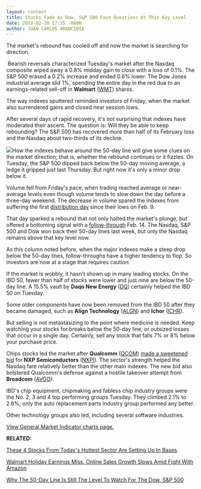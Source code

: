 ```yaml
---
layout: content
title: Stocks Fade As Dow, S&P 500 Face Questions At This Key Level
date: 2018-02-20 17:35 -0800
author: JUAN CARLOS ARANCIBIA
---
```






The market's rebound has cooled off and now the market is searching for direction.




 Bearish reversals characterized Tuesday's market after the Nasdaq composite wiped away a 0.8% midday gain to close with a loss of 0.1%. The S&P 500 erased a 0.2% increase and ended 0.6% lower. The Dow Jones industrial average slid 1%, spending the entire day in the red due to an earnings-related sell-off in **Walmart** ([WMT](https://research.investors.com/quote.aspx?symbol=WMT)) shares.


The way indexes sputtered reminded investors of Friday, when the market also surrendered gains and closed near session lows.


After several days of rapid recovery, it's not surprising that indexes have moderated their ascent. The question is: Will they be able to keep rebounding? The S&P 500 has recovered more than half of its February loss and the Nasdaq about two-thirds of its decline.


![](https://www.investors.com/wp-content/uploads/2018/02/MP022018-275x300.png)How the indexes behave around the 50-day line will give some clues on the market direction; that is, whether the rebound continues or it fizzles. On Tuesday, the S&P 500 dipped back below the 50-day moving average, a ledge it gripped just last Thursday. But right now it's only a minor drop below it.


Volume fell from Friday's pace, when trading reached average or near-average levels even though volume tends to slow down the day before a three-day weekend. The decrease in volume spared the indexes from suffering the first [distribution day](http://www.investors.com/ibd-university/market-timing/market-tops/) since their lows on Feb. 9.


That day sparked a rebound that not only halted the market's plunge, but offered a bottoming signal with a [follow-through](http://www.investors.com/ibd-university/market-timing/market-bottoms/) Feb. 14. The Nasdaq, S&P 500 and Dow won back their 50-day lines last week, but only the Nasdaq remains above that key level now.


As this column noted before, when the major indexes make a steep drop below the 50-day lines, follow-throughs have a higher tendency to flop. So investors are now at a stage that requires caution.


If the market is wobbly, it hasn't shown up in many leading stocks. On the IBD 50, fewer than half of stocks were lower and just nine are below the 50-day line. A 15.5% vault by **Daqo New Energy** ([DQ](https://research.investors.com/quote.aspx?symbol=DQ)) certainly helped the IBD 50 on Tuesday.


Some older components have now been removed from the IBD 50 after they became damaged, such as **Align Technology** ([ALGN](https://research.investors.com/quote.aspx?symbol=ALGN)) and **Ichor** ([ICHR](https://research.investors.com/quote.aspx?symbol=ICHR)).


But selling is not metastasizing to the point where medicine is needed. Keep watching your stocks for breaks below the 50-day line, or outsized losses that occur in a single day. Certainly, sell any stock that falls 7% or 8% below your purchase price.


Chips stocks led the market after **Qualcomm** ([QCOM](https://research.investors.com/quote.aspx?symbol=QCOM)) [made a sweetened bid](https://www.investors.com/news/technology/qualcomm-raises-bid-for-nxp-could-scuttle-broadcom-takeover/) for **NXP Semiconductors** ([NXPI](https://research.investors.com/quote.aspx?symbol=NXPI)). The sector's strength helped the Nasdaq fare relatively better than the other main indexes. The new bid also bolstered Qualcomm's defense against a hostile takeover attempt from **Broadcom** ([AVGO](https://research.investors.com/quote.aspx?symbol=AVGO)).


IBD's chip equipment, chipmaking and fabless chip industry groups were the No. 2, 3 and 4 top performing groups Tuesday. They climbed 2.1% to 2.6%; only the auto replacement parts industry group performed any better.


Other technology groups also led, including several software industries.


[View General Market Indicator charts page.](https://www.investors.com/wp-content/uploads/2018/02/IBD2002152502GMI.pdf)


**RELATED:**


[These 4 Stocks From Today's Hottest Sector Are Setting Up In Bases](https://www.investors.com/market-trend/stock-market-today/apple-iphone-plays-applied-materials-skyworks-among-chip-stocks-in-bases/)


[Walmart Holiday Earnings Miss, Online Sales Growth Slows Amid Fight With Amazon](https://www.investors.com/news/mgm-resorts-misses-q4-forecasts-boyd-gaming-due-late/)


[Why The 50-Day Line Is Still The Level To Watch For The Dow, S&P 500](https://www.investors.com/videos/why-the-50-day-line-is-still-the-level-to-watch-for-the-dow-sp-500/)





